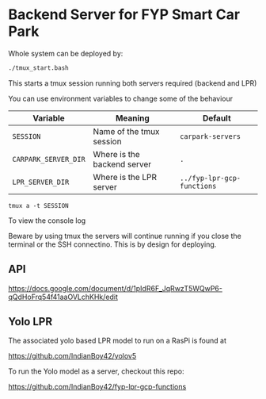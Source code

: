 # Backend Server for FYP Smart Car Park

Whole system can be deployed by:
```sh
./tmux_start.bash
```
This starts a tmux session running both servers required (backend and LPR)

You can use environment variables to change some of the behaviour

| Variable             | Meaning                     | Default                    |
| -------------------- | --------------------------- | -------------------------- |
| `SESSION`            | Name of the tmux session    | `carpark-servers`          |
| `CARPARK_SERVER_DIR` | Where is the backend server | `.`                        |
| `LPR_SERVER_DIR`     | Where is the LPR server     | `../fyp-lpr-gcp-functions` |

```
tmux a -t SESSION
```
To view the console log

Beware by using tmux the servers will continue running if you close the terminal or the SSH connectino. This is by design for deploying.

## API

https://docs.google.com/document/d/1pIdR6F_JqRwzT5WQwP6-qQdHoFrq54f41aaOVLchKHk/edit

## Yolo LPR

The associated yolo based LPR model to run on a RasPi is found at 

https://github.com/IndianBoy42/yolov5

To run the Yolo model as a server, checkout this repo:

https://github.com/IndianBoy42/fyp-lpr-gcp-functions

